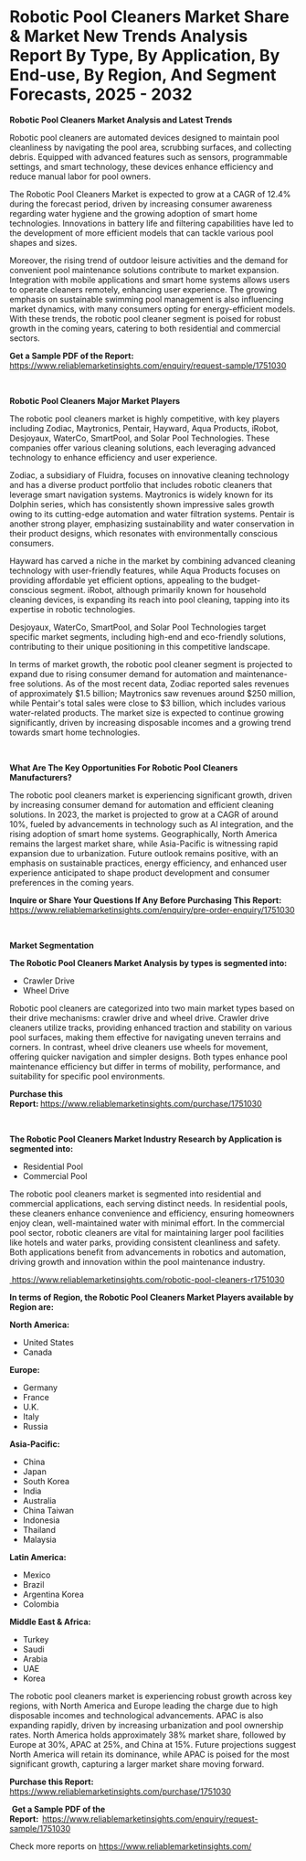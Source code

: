 <p><h1>Robotic Pool Cleaners Market Share & Market New Trends Analysis Report By Type, By Application, By End-use, By Region, And Segment Forecasts, 2025 - 2032</h1></p><p><strong>Robotic Pool Cleaners Market Analysis and Latest Trends</strong></p>
<p><p>Robotic pool cleaners are automated devices designed to maintain pool cleanliness by navigating the pool area, scrubbing surfaces, and collecting debris. Equipped with advanced features such as sensors, programmable settings, and smart technology, these devices enhance efficiency and reduce manual labor for pool owners.</p><p>The Robotic Pool Cleaners Market is expected to grow at a CAGR of 12.4% during the forecast period, driven by increasing consumer awareness regarding water hygiene and the growing adoption of smart home technologies. Innovations in battery life and filtering capabilities have led to the development of more efficient models that can tackle various pool shapes and sizes.</p><p>Moreover, the rising trend of outdoor leisure activities and the demand for convenient pool maintenance solutions contribute to market expansion. Integration with mobile applications and smart home systems allows users to operate cleaners remotely, enhancing user experience. The growing emphasis on sustainable swimming pool management is also influencing market dynamics, with many consumers opting for energy-efficient models. With these trends, the robotic pool cleaner segment is poised for robust growth in the coming years, catering to both residential and commercial sectors.</p></p>
<p><strong>Get a Sample PDF of the Report:&nbsp;</strong> <a href="https://www.reliablemarketinsights.com/enquiry/request-sample/1751030?utm_campaign=2891&utm_medium=2&utm_source=Github&utm_content=ia&utm_term=10042025&utm_id=robotic-pool-cleaners">https://www.reliablemarketinsights.com/enquiry/request-sample/1751030</a></p>
<p>&nbsp;</p>
<p><strong>Robotic Pool Cleaners Major Market Players</strong></p>
<p><p>The robotic pool cleaners market is highly competitive, with key players including Zodiac, Maytronics, Pentair, Hayward, Aqua Products, iRobot, Desjoyaux, WaterCo, SmartPool, and Solar Pool Technologies. These companies offer various cleaning solutions, each leveraging advanced technology to enhance efficiency and user experience.</p><p>Zodiac, a subsidiary of Fluidra, focuses on innovative cleaning technology and has a diverse product portfolio that includes robotic cleaners that leverage smart navigation systems. Maytronics is widely known for its Dolphin series, which has consistently shown impressive sales growth owing to its cutting-edge automation and water filtration systems. Pentair is another strong player, emphasizing sustainability and water conservation in their product designs, which resonates with environmentally conscious consumers. </p><p>Hayward has carved a niche in the market by combining advanced cleaning technology with user-friendly features, while Aqua Products focuses on providing affordable yet efficient options, appealing to the budget-conscious segment. iRobot, although primarily known for household cleaning devices, is expanding its reach into pool cleaning, tapping into its expertise in robotic technologies.</p><p>Desjoyaux, WaterCo, SmartPool, and Solar Pool Technologies target specific market segments, including high-end and eco-friendly solutions, contributing to their unique positioning in this competitive landscape.</p><p>In terms of market growth, the robotic pool cleaner segment is projected to expand due to rising consumer demand for automation and maintenance-free solutions. As of the most recent data, Zodiac reported sales revenues of approximately $1.5 billion; Maytronics saw revenues around $250 million, while Pentair's total sales were close to $3 billion, which includes various water-related products. The market size is expected to continue growing significantly, driven by increasing disposable incomes and a growing trend towards smart home technologies.</p></p>
<p>&nbsp;</p>
<p><strong>What Are The Key Opportunities For Robotic Pool Cleaners Manufacturers?</strong></p>
<p><p>The robotic pool cleaners market is experiencing significant growth, driven by increasing consumer demand for automation and efficient cleaning solutions. In 2023, the market is projected to grow at a CAGR of around 10%, fueled by advancements in technology such as AI integration, and the rising adoption of smart home systems. Geographically, North America remains the largest market share, while Asia-Pacific is witnessing rapid expansion due to urbanization. Future outlook remains positive, with an emphasis on sustainable practices, energy efficiency, and enhanced user experience anticipated to shape product development and consumer preferences in the coming years.</p></p>
<p><strong>Inquire or Share Your Questions If Any Before Purchasing This Report:</strong> <a href="https://www.reliablemarketinsights.com/enquiry/pre-order-enquiry/1751030?utm_campaign=2891&utm_medium=2&utm_source=Github&utm_content=ia&utm_term=10042025&utm_id=robotic-pool-cleaners">https://www.reliablemarketinsights.com/enquiry/pre-order-enquiry/1751030</a></p>
<p>&nbsp;</p>
<p><strong>Market Segmentation</strong></p>
<p><strong>The Robotic Pool Cleaners Market Analysis by types is segmented into:</strong></p>
<p><ul><li>Crawler Drive</li><li>Wheel Drive</li></ul></p>
<p><p>Robotic pool cleaners are categorized into two main market types based on their drive mechanisms: crawler drive and wheel drive. Crawler drive cleaners utilize tracks, providing enhanced traction and stability on various pool surfaces, making them effective for navigating uneven terrains and corners. In contrast, wheel drive cleaners use wheels for movement, offering quicker navigation and simpler designs. Both types enhance pool maintenance efficiency but differ in terms of mobility, performance, and suitability for specific pool environments.</p></p>
<p><strong>Purchase this Report:&nbsp;</strong><a href="https://www.reliablemarketinsights.com/purchase/1751030?utm_campaign=2891&utm_medium=2&utm_source=Github&utm_content=ia&utm_term=10042025&utm_id=robotic-pool-cleaners">https://www.reliablemarketinsights.com/purchase/1751030</a></p>
<p>&nbsp;</p>
<p><strong>The Robotic Pool Cleaners Market Industry Research by Application is segmented into:</strong></p>
<p><ul><li>Residential Pool</li><li>Commercial Pool</li></ul></p>
<p><p>The robotic pool cleaners market is segmented into residential and commercial applications, each serving distinct needs. In residential pools, these cleaners enhance convenience and efficiency, ensuring homeowners enjoy clean, well-maintained water with minimal effort. In the commercial pool sector, robotic cleaners are vital for maintaining larger pool facilities like hotels and water parks, providing consistent cleanliness and safety. Both applications benefit from advancements in robotics and automation, driving growth and innovation within the pool maintenance industry.</p></p>
<p><a href="https://www.reliablemarketinsights.com/robotic-pool-cleaners-r1751030?utm_campaign=2891&utm_medium=2&utm_source=Github&utm_content=ia&utm_term=10042025&utm_id=robotic-pool-cleaners">&nbsp;https://www.reliablemarketinsights.com/robotic-pool-cleaners-r1751030</a></p>
<p><strong>In terms of Region, the Robotic Pool Cleaners Market Players available by Region are:</strong></p>
<p>
    <p> <strong> North America: </strong>
        <ul>
            <li>United States</li>
            <li>Canada</li>
        </ul>
        </p> 
    <p> <strong> Europe: </strong>
        <ul>
            <li>Germany</li>
            <li>France</li>
            <li>U.K.</li>
            <li>Italy</li>
            <li>Russia</li>
        </ul>
        </p> 
    <p> <strong> Asia-Pacific: </strong>
        <ul>
            <li>China</li>
            <li>Japan</li>
            <li>South Korea</li>
            <li>India</li>
            <li>Australia</li>
            <li>China Taiwan</li>
            <li>Indonesia</li>
            <li>Thailand</li>
            <li>Malaysia</li>
        </ul>
        </p> 
    <p> <strong> Latin America: </strong>
        <ul>
            <li>Mexico</li>
            <li>Brazil</li>
            <li>Argentina Korea</li>
            <li>Colombia</li>
        </ul>
        </p> 
    <p> <strong> Middle East & Africa: </strong>
        <ul>
            <li>Turkey</li>
            <li>Saudi</li>
            <li>Arabia</li>
            <li>UAE</li>
            <li>Korea</li>
        </ul>
    </p>
    </p>
<p><p>The robotic pool cleaners market is experiencing robust growth across key regions, with North America and Europe leading the charge due to high disposable incomes and technological advancements. APAC is also expanding rapidly, driven by increasing urbanization and pool ownership rates. North America holds approximately 38% market share, followed by Europe at 30%, APAC at 25%, and China at 15%. Future projections suggest North America will retain its dominance, while APAC is poised for the most significant growth, capturing a larger market share moving forward.</p></p>
<p><strong>Purchase this Report: </strong><a href="https://www.reliablemarketinsights.com/purchase/1751030?utm_campaign=2891&utm_medium=2&utm_source=Github&utm_content=ia&utm_term=10042025&utm_id=robotic-pool-cleaners">https://www.reliablemarketinsights.com/purchase/1751030</a></p>
<p>&nbsp;<strong>Get a Sample PDF of the Report:&nbsp;&nbsp;</strong><a href="https://www.reliablemarketinsights.com/enquiry/request-sample/1751030?utm_campaign=2891&utm_medium=2&utm_source=Github&utm_content=ia&utm_term=10042025&utm_id=robotic-pool-cleaners">https://www.reliablemarketinsights.com/enquiry/request-sample/1751030</a></p>
<p><strong></strong></p>
<p>Check more reports on <a href="https://www.reliablemarketinsights.com/?utm_campaign=2891&utm_medium=2&utm_source=Github&utm_content=ia&utm_term=10042025&utm_id=robotic-pool-cleaners">https://www.reliablemarketinsights.com/</a></p>